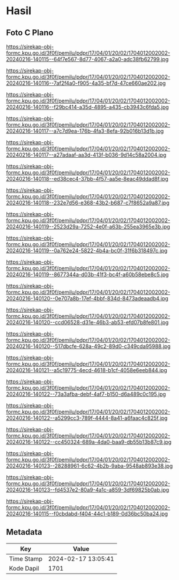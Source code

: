 # Hasil

## Foto C Plano

https://sirekap-obj-formc.kpu.go.id/3f0f/pemilu/pdpr/17/04/01/20/02/1704012002002-20240216-140115--64f7e567-8d77-4067-a2a0-adc38fb62799.jpg

https://sirekap-obj-formc.kpu.go.id/3f0f/pemilu/pdpr/17/04/01/20/02/1704012002002-20240216-140116--7af2f4a0-f905-4a35-bf7d-47ce660ae202.jpg

https://sirekap-obj-formc.kpu.go.id/3f0f/pemilu/pdpr/17/04/01/20/02/1704012002002-20240216-140116--f29bc414-a35d-4895-a435-cb3943c6fda5.jpg

https://sirekap-obj-formc.kpu.go.id/3f0f/pemilu/pdpr/17/04/01/20/02/1704012002002-20240216-140117--a7c7d9ea-176b-4fa3-8efa-92b016b13d1b.jpg

https://sirekap-obj-formc.kpu.go.id/3f0f/pemilu/pdpr/17/04/01/20/02/1704012002002-20240216-140117--a27adaaf-aa3d-413f-b036-9d14c58a2004.jpg

https://sirekap-obj-formc.kpu.go.id/3f0f/pemilu/pdpr/17/04/01/20/02/1704012002002-20240216-140118--ed38cec4-37bb-4f57-aa5e-8eac49ddad8f.jpg

https://sirekap-obj-formc.kpu.go.id/3f0f/pemilu/pdpr/17/04/01/20/02/1704012002002-20240216-140118--232e7d56-e368-43b2-b687-c7f8652a9a87.jpg

https://sirekap-obj-formc.kpu.go.id/3f0f/pemilu/pdpr/17/04/01/20/02/1704012002002-20240216-140119--2523d29a-7252-4e0f-a63b-255ea3965e3b.jpg

https://sirekap-obj-formc.kpu.go.id/3f0f/pemilu/pdpr/17/04/01/20/02/1704012002002-20240216-140119--0a762e24-5822-4b4a-bc0f-31f6b318497c.jpg

https://sirekap-obj-formc.kpu.go.id/3f0f/pemilu/pdpr/17/04/01/20/02/1704012002002-20240216-140119--8677344a-d03b-41f3-bc4f-a60b58ebe8c5.jpg

https://sirekap-obj-formc.kpu.go.id/3f0f/pemilu/pdpr/17/04/01/20/02/1704012002002-20240216-140120--0e707a8b-17ef-4bbf-834d-8473adeaadb4.jpg

https://sirekap-obj-formc.kpu.go.id/3f0f/pemilu/pdpr/17/04/01/20/02/1704012002002-20240216-140120--ccd06528-d31e-46b3-ab53-efd07b8fe801.jpg

https://sirekap-obj-formc.kpu.go.id/3f0f/pemilu/pdpr/17/04/01/20/02/1704012002002-20240216-140120--517dbcfe-628a-49c2-89d0-c349cda95988.jpg

https://sirekap-obj-formc.kpu.go.id/3f0f/pemilu/pdpr/17/04/01/20/02/1704012002002-20240216-140121--a5c19775-4ecd-4618-b1cf-4058e6eeb844.jpg

https://sirekap-obj-formc.kpu.go.id/3f0f/pemilu/pdpr/17/04/01/20/02/1704012002002-20240216-140122--73a3afba-debf-4af7-b150-d6a489c0c195.jpg

https://sirekap-obj-formc.kpu.go.id/3f0f/pemilu/pdpr/17/04/01/20/02/1704012002002-20240216-140122--a5299cc3-789f-4444-8a41-a6faac4c825f.jpg

https://sirekap-obj-formc.kpu.go.id/3f0f/pemilu/pdpr/17/04/01/20/02/1704012002002-20240216-140122--cc450324-689a-4da0-baa9-db55b13b87c9.jpg

https://sirekap-obj-formc.kpu.go.id/3f0f/pemilu/pdpr/17/04/01/20/02/1704012002002-20240216-140123--28288961-6c62-4b2b-9aba-9548ab893e38.jpg

https://sirekap-obj-formc.kpu.go.id/3f0f/pemilu/pdpr/17/04/01/20/02/1704012002002-20240216-140123--fd4537e2-80a9-4a1c-a859-3df69825b0ab.jpg

https://sirekap-obj-formc.kpu.go.id/3f0f/pemilu/pdpr/17/04/01/20/02/1704012002002-20240216-140115--f0cbdabd-f404-44c1-b189-0d36bc50ba24.jpg


## Metadata

| Key        | Value               |
| ---------- | ------------------- |
| Time Stamp | 2024-02-17 13:05:41 |
| Kode Dapil | 1701                |




